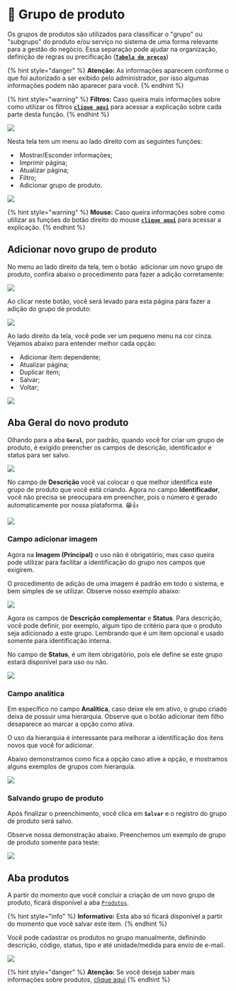 # 🧩 Grupo de produto

Os grupos de produtos são utilizados para classificar o "grupo" ou "subgrupo" do produto e/ou serviço no sistema de uma forma relevante para a gestão do negócio. Essa separação pode ajudar na organização, definição de regras ou precificação ([**`Tabela de preços`**](/erp-v2/funcionalidades/parametrizacoes/tabelas_precos))

{% hint style="danger" %}
**Atenção:** As informações aparecem conforme o que foi autorizado a ser exibido pelo administrador, por isso algumas informações podem não aparecer para você.
{% endhint %}

{% hint style="warning" %}
**Filtros:** Caso queira mais informações sobre como utilizar os filtros [**`clique aqui`**](/erp-v2/primeiro_acesso/filtros.md) para acessar a explicação sobre cada parte desta função.
{% endhint %}

![](/erp-v2/assets/funcionalidades/grupo_produto/aba_grupo_produto.gif)

Nesta tela tem um menu ao lado direito com as seguintes funções:

- <img src="/erp-v2/assets/icon_exibir.png" alt="" data-size="line"> Mostrar/Esconder informações;
- <img src="/erp-v2/assets/icon_imprimir.png" alt="" data-size="line"> Imprimir página;
- <img src="/erp-v2/assets/icon_atualizar.png" alt="" data-size="line"> Atualizar página;
- <img src="/erp-v2/assets/icon_filtro.png" alt="" data-size="line"> Filtro;
- <img src="/erp-v2/assets/icon_add.png" alt="" data-size="line"> Adicionar grupo de produto.

![](/erp-v2/assets/funcionalidades/grupo_produto/aba_grupo_produto_menu.png)

{% hint style="warning" %}
**Mouse:** Caso queira informações sobre como utilizar as funções do botão direito do mouse [**`clique aqui`**](/erp-v2/primeiro_acesso/atalhos_internos#menu-botao-direito-do-mouse) para acessar a explicação.
{% endhint %}

## Adicionar novo grupo de produto

No menu ao lado direito da tela, tem o botão <img src="/erp-v2/assets/icon_add.png" alt="" data-size="line"> adicionar um novo grupo de produto, confira abaixo o procedimento para fazer a adição corretamente:

![](/erp-v2/assets/funcionalidades/grupo_produto/aba_grupo_produto_add.png)

Ao clicar neste botão, você será levado para esta página para fazer a adição do grupo de produto:

![](/erp-v2/assets/funcionalidades/grupo_produto/aba_grupo_produto_add_inicio.png)

Ao lado direito da tela, você pode ver um pequeno menu na cor cinza. Vejamos abaixo para entender melhor cada opção:

- <img src="/erp-v2/assets/icon_add.png" alt="" data-size="line"> Adicionar item dependente;
- <img src="/erp-v2/assets/icon_atualizar.png" alt="" data-size="line"> Atualizar página;
- <img src="/erp-v2/assets/icon_duplicar.png" alt="" data-size="line"> Duplicar item;
- <img src="/erp-v2/assets/icon_salvar.png" alt="" data-size="line"> Salvar;
- <img src="/erp-v2/assets/icon_voltar.png" alt="" data-size="line"> Voltar;

![](/erp-v2/assets/funcionalidades/grupo_produto/aba_grupo_produto_add_menu.png)

## Aba Geral do novo produto

Olhando para a aba **`Geral`**, por padrão, quando você for criar um grupo de produto, é exigido preencher os campos de descrição, identificador e status para ser salvo.

![](/erp-v2/assets/funcionalidades/grupo_produto/aba_grupo_produto_add_produto_itens.png)

No campo de **Descrição** você vai colocar o que melhor identifica este grupo de produto que você está criando. Agora no campo **Identificador**, você não precisa se preocupara em preencher, pois o número é gerado automaticamente por nossa plataforma. 😁👍

![](/erp-v2/assets/funcionalidades/grupo_produto/aba_grupo_produto_add_produto_campos_descricao_identificador.png)

### Campo adicionar imagem

Agora na **Imagem (Principal)** o uso não é obrigatório, mas caso queira pode utilizar para facilitar a identificação do grupo nos campos que exigirem.

O procedimento de adição de uma imagem é padrão em todo o sistema, e bem simples de se utilizar. Observe nosso exemplo abaixo:

![](/erp-v2/assets/funcionalidades/grupo_produto/aba_grupo_produto_add_produto_campos_imagem.gif)

Agora os campos de **Descrição complementar** e **Status**. Para descrição, você pode definir, por exemplo, algum tipo de critério para que o produto seja adicionado a este grupo. Lembrando que é um item opcional e usado somente para identificação interna.

No campo de **Status**, é um item obrigatório, pois ele define se este grupo estará disponível para uso ou não.

![](/erp-v2/assets/funcionalidades/grupo_produto/aba_grupo_produto_add_produto_campos_descricao_status.png)

### Campo analítica

Em específico no campo **Analítica**, caso deixe ele em ativo, o grupo criado deixa de possuir uma hierarquia. Observe que o botão adicionar item filho desaparece ao marcar a opção como ativa.

O uso da hierarquia é interessante para melhorar a identificação dos itens novos que você for adicionar.

Abaixo demonstramos como fica a opção caso ative a opção, e mostramos alguns exemplos de grupos com hierarquia.

![](/erp-v2/assets/funcionalidades/grupo_produto/aba_grupo_produto_add_produto_campo_analitica.gif)

### Salvando grupo de produto

Após finalizar o preenchimento, você clica em **`Salvar`** e o registro do grupo de produto será salvo. 

Observe nossa demonstração abaixo. Preenchemos um exemplo de grupo de produto somente para teste:

![](/erp-v2/assets/funcionalidades/grupo_produto/aba_grupo_produto_add_produto_salvar.gif)

## Aba produtos

A partir do momento que você concluir a criação de um novo grupo de produto, ficará disponível a aba [`Produtos`](/erp-v2/funcionalidades/produtos_servicos/produtos.md).

{% hint style="info" %}
**Informativo:** Esta aba só ficará disponível a partir do momento que você salvar este item.
{% endhint %}

Você pode cadastrar os produtos no grupo manualmente, definindo descrição, código, status, tipo e até unidade/medida para envio de e-mail.

![](/erp-v2/assets/funcionalidades/grupo_produto/aba_grupo_produto_add_produto_guia_estoque.png)

{% hint style="danger" %}
**Atenção:** Se você deseja saber mais informações sobre produtos, [clique aqui](/erp-v2/funcionalidades/produtos_servicos/produtos.md)
{% endhint %}

<br>